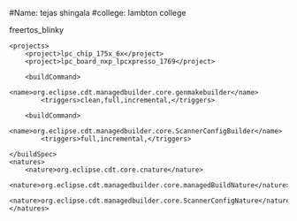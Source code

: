 #Name: tejas shingala
#college: lambton college

<projectDescription>
	<name>freertos_blinky</name>
	
	<projects>
		<project>lpc_chip_175x_6x</project>
		<project>lpc_board_nxp_lpcxpresso_1769</project>

		<buildCommand>
			<name>org.eclipse.cdt.managedbuilder.core.genmakebuilder</name>
			<triggers>clean,full,incremental,</triggers>
		
		<buildCommand>
			<name>org.eclipse.cdt.managedbuilder.core.ScannerConfigBuilder</name>
			<triggers>full,incremental,</triggers>

	</buildSpec>
	<natures>
		<nature>org.eclipse.cdt.core.cnature</nature>
		<nature>org.eclipse.cdt.managedbuilder.core.managedBuildNature</nature>
		<nature>org.eclipse.cdt.managedbuilder.core.ScannerConfigNature</nature>
	</natures>
</projectDescription>
